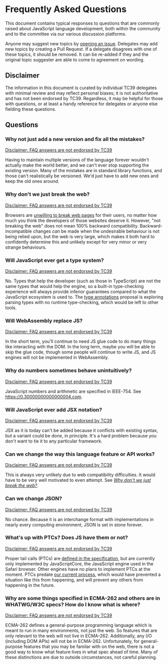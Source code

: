 # Frequently Asked Questions

This document contains typical responses to questions that are commonly raised about JavaScript language development, both within the community and to the committee via our various discussion platforms.

Anyone may suggest new topics by [opening an issue](https://github.com/tc39/faq/issues/new). Delegates may add new topics by creating a Pull Request. If a delegate disagrees with one of these topics, it should be removed. It can be re-added if they and the original topic suggester are able to come to agreement on wording.

## Disclaimer

The information in this document is curated by individual TC39 delegates with minimal review and may reflect personal biases; it is not authoritative and has not been endorsed by TC39. Regardless, it may be helpful for those with questions, or at least a handy reference for delegates or anyone else fielding these questions.

## Questions

### Why not just add a new version and fix all the mistakes?

[Disclaimer: FAQ answers are not endorsed by TC39][]

Having to maintain multiple versions of the language forever wouldn't actually make the world better, and we can't ever stop supporting the existing version. Many of the mistakes are in standard library functions, and those can't realistically be versioned. We'd just have to add new ones and keep the old ones around.

### Why don't we just break the web?

[Disclaimer: FAQ answers are not endorsed by TC39][]

Browsers are [unwilling to break web pages](https://developer.chrome.com/blog/smooshgate/#why-dont-we-just-keep-the-existing-name-and-break-the-web) for their users, no matter how much you think the developers of those websites deserve it. However, "not breaking the web" does not mean 100% backward compatibility. Backward-incompatible changes *can* be made when the undesirable behaviour is not being relied upon, but the web is very large, which makes it both hard to confidently determine this and unlikely except for very minor or very strange behaviours.

### Will JavaScript ever get a type system?

[Disclaimer: FAQ answers are not endorsed by TC39][]

No. Types that help the developer (such as those in TypeScript) are not the same types that would help the engine, so a built-in type-checking experience will always provide inferior guarantees compared to what the JavaScript ecosystem is used to. The [type annotations](https://github.com/tc39/proposal-type-annotations) proposal is exploring parsing types with no runtime type-checking, which would be left to other tools.

### Will WebAssembly replace JS?

[Disclaimer: FAQ answers are not endorsed by TC39][]

In the short term, you'll continue to need JS glue code to do many things like interacting with the DOM. In the long term, maybe you will be able to skip the glue code, though some people will continue to write JS, and JS engines will not be implemented in WebAssembly.

### Why do numbers sometimes behave unintuitively?

[Disclaimer: FAQ answers are not endorsed by TC39][]

JavaScript numbers and arithmetic are specified in IEEE-754. See <https://0.30000000000000004.com>.

### Will JavaScript ever add JSX notation?

[Disclaimer: FAQ answers are not endorsed by TC39][]

JSX as it is today can't be added because it conflicts with existing syntax, but a variant could be done, in principle. It's a hard problem because you don't want to tie it to any particular framework.

### Can we change the way this language feature or API works?

[Disclaimer: FAQ answers are not endorsed by TC39][]

This is always very unlikely due to web compatibility difficulties. It would have to be very well motivated to even attempt. See [*Why don't we just break the web?*](#why-dont-we-just-break-the-web).

### Can we change JSON?

[Disclaimer: FAQ answers are not endorsed by TC39][]

No chance. Because it is an interchange format with implementations in nearly every computing environment, JSON is set in stone forever.

### What's up with PTCs? Does JS have them or not?

[Disclaimer: FAQ answers are not endorsed by TC39][]

Proper tail calls (PTCs) are [defined in the specification](https://tc39.es/ecma262/multipage/ecmascript-language-functions-and-classes.html#sec-preparefortailcall), but are currently only implemented by JavaScriptCore, the JavaScript engine used in the Safari browser. Other engines have no plans to implement PTCs at the moment. PTCs predate [our current process](https://tc39.es/process-document/), which would have prevented a situation like this from happening, and will prevent any others from happening in the future.

### Why are some things specified in ECMA-262 and others are in WHATWG/W3C specs? How do I know what is where?

[Disclaimer: FAQ answers are not endorsed by TC39][]

ECMA-262 defines a general-purpose programming language which is meant to run in many environments, not just the web. So features that are only relevant to the web will not live in ECMA-262. Additionally, any I/O (including DOM APIs) will not be in ECMA-262. Unfortunately, for general-purpose features that you may be familar with on the web, there is not a good way to know what feature lives in what spec ahead of time. Many of these distinctions are due to outside circumstances, not careful planning.

[Disclaimer: FAQ answers are not endorsed by TC39]: #disclaimer
